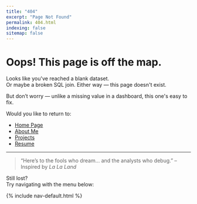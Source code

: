 ```yaml
---
title: "404"
excerpt: "Page Not Found"
permalink: 404.html
indexing: false
sitemap: false
---
```


# Oops! This page is off the map.

Looks like you've reached a blank dataset.  
Or maybe a broken SQL join. Either way — this page doesn't exist.

But don’t worry — unlike a missing value in a dashboard, this one's easy to fix.

Would you like to return to:

- [Home Page](/)
- [About Me](/about/)
- [Projects](/projects/)
- [Resume](https://github.com/SophieYTWang/SophieYTWang.github.io/blob/main/Wang%20Yingtong%20%2B%20Sophia.pdf)

---

> “Here’s to the fools who dream… and the analysts who debug.” – Inspired by *La La Land*

Still lost?  
Try navigating with the menu below:

{% include nav-default.html %}
